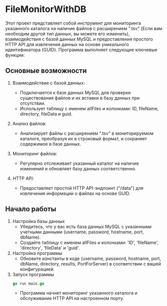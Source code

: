 # FileMonitorWithDB
Этот проект представляет собой инструмент для мониторинга указанного каталога на наличие файлов с расширением ".tsv" (Если вам необходим другой тип данных, вы можете его изменить), взаимодействия с базой данных MySQL и предоставления простого HTTP API для извлечения данных на основе уникального идентификатора (GUID). Программа выполняет следующие ключевые функции:
## Основные возможности
1. Взаимодействие с базой данных:
    * Подключается к базе данных MySQL для проверки существования файлов и их вставки в базу данных при отсутствии.
    * Использует таблицу с именем allFiles и колонками: ID, fileName, directory, fileData и guid.

2. Анализ файлов:
    * Анализирует файлы с расширением ".tsv" в мониторируемом каталоге, преобразуя их в строковый формат, и сохраняет содержимое в базе данных.
3. Мониторинг файлов:
    * Регулярно отслеживает указанный каталог на наличие изменений и обновляет базу данных соответственно.
4. HTTP API:
    * Предоставляет простой HTTP API-эндпоинт ("/data") для извлечения информации о файлах на основе GUID.
## Начало работы
1. Настройка базы данных
    * Убедитесь, что у вас есть база данных MySQL с указанными учетными данными (username, password, hostname, port, dbName).
    * Создайте таблицу с именем allFiles и колонками: 'ID', 'fileName', 'directory', 'fileData' и 'guid'.
2. Настройка программы
    * Обновите константы в коде (username, password, hostname, port, dbName, directory, results, PortForServer) в соответствии с вашей конфигурацией.
3. Запуск программы
    ```go
    go run main.go
    ```
    * Программа начнет мониторинг указанного каталога и обслуживание HTTP API на настроенном порту.
